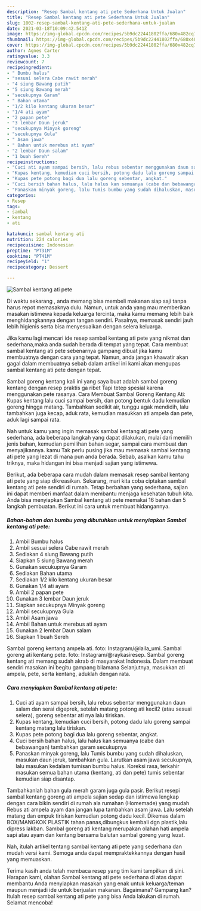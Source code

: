 ```yaml
---
description: "Resep Sambal kentang ati pete Sederhana Untuk Jualan"
title: "Resep Sambal kentang ati pete Sederhana Untuk Jualan"
slug: 1002-resep-sambal-kentang-ati-pete-sederhana-untuk-jualan
date: 2021-03-18T10:09:42.541Z
image: https://img-global.cpcdn.com/recipes/5b9dc22441802ffa/680x482cq70/sambal-kentang-ati-pete-foto-resep-utama.jpg
thumbnail: https://img-global.cpcdn.com/recipes/5b9dc22441802ffa/680x482cq70/sambal-kentang-ati-pete-foto-resep-utama.jpg
cover: https://img-global.cpcdn.com/recipes/5b9dc22441802ffa/680x482cq70/sambal-kentang-ati-pete-foto-resep-utama.jpg
author: Agnes Carter
ratingvalue: 3.3
reviewcount: 7
recipeingredient:
- " Bumbu halus"
- "sesuai selera Cabe rawit merah"
- "4 siung Bawang putih"
- "5 siung Bawang merah"
- "secukupnya Garam"
- " Bahan utama"
- "1/2 kilo kentang ukuran besar"
- "1/4 ati ayam"
- "2 papan pete"
- "3 lembar Daun jeruk"
- "secukupnya Minyak goreng"
- "secukupnya Gula"
- " Asam jawa"
- " Bahan untuk merebus ati ayam"
- "2 lembar Daun salam"
- "1 buah Sereh"
recipeinstructions:
- "Cuci ati ayam sampai bersih, lalu rebus sebentar menggunakan daun salam dan serai digeprek, setelah matang potong ati kecil2 (atau sesuai selera), goreng sebentar ati nya lalu tiriskan."
- "Kupas kentang, kemudian cuci bersih, potong dadu lalu goreng sampai kentang matang lalu tiriskan."
- "Kupas pete potong bagi dua lalu goreng sebentar, angkat."
- "Cuci bersih bahan halus, lalu halus kan semuanya (cabe dan bebawangan) tambahkan garam secukupnya"
- "Panaskan minyak goreng, lalu Tumis bumbu yang sudah dihaluskan, masukan daun jeruk, tambahkan gula. Larutkan asam jawa secukupnya, lalu masukan kedalam tumisan bumbu halus. Koreksi rasa, terkahir masukan semua bahan utama (kentang, ati dan pete) tumis sebentar kemudian siap disantap."
categories:
- Resep
tags:
- sambal
- kentang
- ati

katakunci: sambal kentang ati 
nutrition: 224 calories
recipecuisine: Indonesian
preptime: "PT31M"
cooktime: "PT41M"
recipeyield: "1"
recipecategory: Dessert

---
```



![Sambal kentang ati pete](https://img-global.cpcdn.com/recipes/5b9dc22441802ffa/680x482cq70/sambal-kentang-ati-pete-foto-resep-utama.jpg)

Di waktu  sekarang , anda memang bisa membeli makanan siap saji tanpa harus repot memasaknya dulu. Namun, untuk anda yang mau memberikan masakan istimewa kepada keluarga tercinta, maka kamu memang lebih baik menghidangkannya dengan tangan sendiri. Pasalnya, memasak sendiri jauh lebih higienis serta bisa menyesuaikan dengan selera keluarga.

Jika kamu lagi mencari ide resep sambal kentang ati pete yang nikmat dan sederhana,maka anda sudah berada di tempat yang tepat. Cara membuat sambal kentang ati pete  sebenarnya gampang dibuat jika kamu membuatnya dengan cara yang tepat. Namun, anda jangan khawatir akan gagal dalam membuatnya 
sebab dalam artikel ini kami akan mengupas sambal kentang ati pete dengan tepat.  

Sambal goreng kentang kali ini yang saya buat adalah sambal goreng kentang dengan resep praktis ga ribet Tapi tetep spesial karena menggunakan pete rasanya. Cara Membuat Sambal Goreng Kentang Ati: Kupas kentang lalu cuci sampai bersih, dan potong bentuk dadu kemudian goreng hingga matang. Tambahkan sedikit air, tunggu agak mendidih, lalu tambahkan juga kecap, aduk rata, kemudian masukkan ati ampela dan pete, aduk lagi sampai rata.

Nah untuk kamu yang ingin memasak sambal kentang ati pete yang sederhana, ada beberapa langkah yang dapat dilakukan, mulai dari memilih jenis bahan, kemudian pemilihan bahan segar, sampai cara membuat dan menyajikannya. kamu Tak perlu pusing jika mau memasak sambal kentang ati pete yang lezat di mana pun anda berada. Sebab, asalkan kamu  tahu triknya, maka hidangan ini bisa menjadi sajian yang istimewa.

Berikut, ada beberapa cara mudah dalam memasak resep sambal kentang ati pete yang siap dikreasikan. Sekarang, mari kita coba ciptakan sambal kentang ati pete sendiri di rumah. Tetap berbahan yang sederhana, sajian ini dapat memberi manfaat dalam membantu menjaga kesehatan tubuh kita. Anda bisa menyiapkan Sambal kentang ati pete memakai 16 bahan dan 5 langkah pembuatan. Berikut ini cara untuk membuat hidangannya.

<!--inarticleads1-->

##### Bahan-bahan dan bumbu yang dibutuhkan untuk menyiapkan Sambal kentang ati pete:

1. Ambil  Bumbu halus
1. Ambil sesuai selera Cabe rawit merah
1. Sediakan 4 siung Bawang putih
1. Siapkan 5 siung Bawang merah
1. Gunakan secukupnya Garam
1. Sediakan  Bahan utama
1. Sediakan 1/2 kilo kentang ukuran besar
1. Gunakan 1/4 ati ayam
1. Ambil 2 papan pete
1. Gunakan 3 lembar Daun jeruk
1. Siapkan secukupnya Minyak goreng
1. Ambil secukupnya Gula
1. Ambil  Asam jawa
1. Ambil  Bahan untuk merebus ati ayam
1. Gunakan 2 lembar Daun salam
1. Siapkan 1 buah Sereh


Sambal goreng kentang ampela ati. foto: Instagram/@laila_umi. Sambal goreng ati kentang pete. foto: Instagram/@raykasiresep. Sambal goreng kentang ati memang sudah akrab di masyarakat Indonesia. Dalam membuat sendiri masakan ini begitu gampang bilamana Selanjutnya, masukkan ati ampela, pete, serta kentang, aduklah dengan rata. 

<!--inarticleads2-->

##### Cara menyiapkan Sambal kentang ati pete:

1. Cuci ati ayam sampai bersih, lalu rebus sebentar menggunakan daun salam dan serai digeprek, setelah matang potong ati kecil2 (atau sesuai selera), goreng sebentar ati nya lalu tiriskan.
1. Kupas kentang, kemudian cuci bersih, potong dadu lalu goreng sampai kentang matang lalu tiriskan.
1. Kupas pete potong bagi dua lalu goreng sebentar, angkat.
1. Cuci bersih bahan halus, lalu halus kan semuanya (cabe dan bebawangan) tambahkan garam secukupnya
1. Panaskan minyak goreng, lalu Tumis bumbu yang sudah dihaluskan, masukan daun jeruk, tambahkan gula. Larutkan asam jawa secukupnya, lalu masukan kedalam tumisan bumbu halus. Koreksi rasa, terkahir masukan semua bahan utama (kentang, ati dan pete) tumis sebentar kemudian siap disantap.


Tambahkanlah bahan gula merah garam juga gula pasir. Berikut resepi sambal kentang goreng ati ampela sajian sedap dan istimewa lengkap dengan cara bikin sendiri di rumah ala rumahan (Homemade) yang mudah Rebus ati ampela ayam dan jangan lupa tambahkan asam jawa. Lalu setelah matang dan empuk tiriskan kemudian potong dadu kecil. Dikemas dalam BOX/MANGKOK PLASTIK tahan panas,dibungkus kembali dgn plastik,lalu dipress lakban. Sambal goreng ati kentang merupakan olahan hati ampela sapi atau ayam dan kentang bersama balutan sambal goreng yang lezat. 

Nah, itulah artikel tentang  sambal kentang ati pete  yang sederhana dan mudah versi kami. Semoga anda dapat mempraktekkannya dengan hasil yang memuaskan. 

Terima kasih anda telah membaca resep yang tim kami tampilkan di sini. Harapan kami, olahan  Sambal kentang ati pete sederhana di atas dapat membantu Anda menyiapkan masakan yang enak untuk keluarga/teman maupun menjadi ide untuk berjualan makanan. Bagaimana? Gampang kan? Itulah resep sambal kentang ati pete yang bisa Anda lakukan di rumah. Selamat mencoba!

